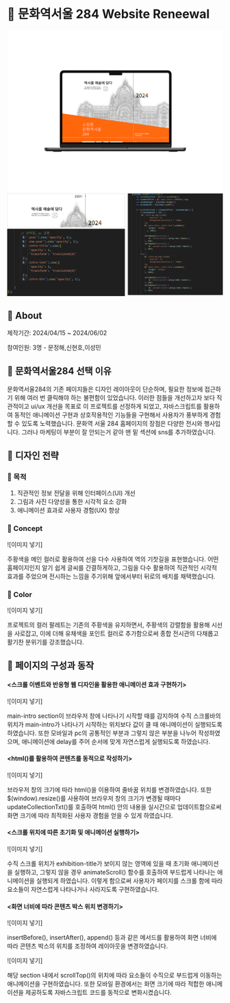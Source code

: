 # 🏫 문화역서울 284 Website Reneewal
![이미지 넣기](./images/Mockup.png)
![이미지 넣기](./images/Mockup2.png)


## 🚠 About
제작기간: 2024/04/15 ~ 2024/06/02

참여인원: 3명 - 문정해,신현호,이성민

## 🚠 문화역서울284 선택 이유
문화역서울284의 기존 페이지들은 디자인 레이아웃이 단순하며, 필요한 정보에 접근하기 위해 여러 번 클릭해야 하는 불편함이 있었습니다. 이러한 점들을 개선하고자 보다 직관적이고 ui/ux 개선을 목표로 이 프로젝트를 선정하게 되었고, 
자바스크립트를 활용하여 동적인 애니메이션 구현과 상호작용적인 기능들을 구현해서 사용자가 풍부하게 경험할 수 있도록 노력했습니다. 
문화역 서울 284 홈페이지의 장점은 다양한 전시와 행사입니다. 그러나 마케팅이 부분이 잘 안되는거 같아 맨 밑 섹션에 sns를 추가하였습니다.

## 🚠 디자인 전략

### 🚂 목적
1. 직관적인 정보 전달을 위해 인터페이스(UI) 개선
2. 그림과 사진 다양성을 통한 시각적 요소 강화
3. 애니메이션 효과로 사용자 경험(UX) 향상
### 🚂 Concept
![이미지 넣기]

주황색을 메인 컬러로 활용하여 선을 다수 사용하여 역의 기찻길을 표현했습니다.
어떤 홈페이지인지 알기 쉽게 글씨를 간결하게하고, 그림을 다수 활용하여 직관적인 시각적 효과를 주었으며 
전시하는 느낌을 주기위해 앞에서부터 뒤로의 배치를 채택했습니다.
### 🚂 Color
![이미지 넣기]

프로젝트의 컬러 팔레트는 
기존의 주황색을 유지하면서, 주황색의 강렬함을 활용해 시선을 사로잡고, 
이에 더해 유채색을 포인트 컬러로 추가함으로써 종합 전시관의 다채롭고 활기찬 분위기를 강조했습니다.

## 🚠 페이지의 구성과 동작

#### <스크롤 이벤트와 반응형 웹 디자인을 활용한 애니메이션 효과 구현하기>
![이미지 넣기]

main-intro section이 브라우저 창에 나타나기 시작할 때를 감지하여 수직 스크롤바의 위치가 main-intro가 나타나기 시작하는 위치보다 값이 클 때 애니메이션이 실행되도록 하였습니다.
또한 모바일과 pc의 공통적인 부분과 그렇지 않은 부분을 나누어 작성하였으며, 애니메이션에 delay를 주어 순서에 맞게 자연스럽게 실행되도록 하였습니다.     

#### <html()를 활용하여 콘텐츠를 동적으로 작성하기>
![이미지 넣기]

브라우저 창의 크기에 따라 html()을 이용하여 줄바꿈 위치를 변경하였습니다.
또한 $(window).resize()를 사용하여 브라우저 창의 크기가 변경될 때마다 updateCollectionTxt()를 호출하여 html() 안의 내용을 실시간으로 업데이트함으로써 화면 크기에 따라 최적화된 사용자 경험을 얻을 수 있게 하였습니다.

#### <스크롤 위치에 따른 초기화 및 애니메이션 실행하기>
![이미지 넣기]

수직 스크롤 위치가 exhibition-title가 보이지 않는 영역에 있을 때 초기화 애니메이션을 실행하고, 그렇지 않을 경우 animateScroll() 함수를 호출하여 부드럽게 나타나는 애니메이션을 실행되게 하였습니다. 이렇게 함으로써 사용자가 페이지를 스크롤 함에 따라 요소들이 자연스럽게 나타나거나 사라지도록 구현하였습니다.


#### <화면 너비에 따라 콘텐츠 박스 위치 변경하기>
![이미지 넣기]

insertBefore(), insertAfter(), append() 등과 같은 메서드를 활용하여 화면 너비에 따라 콘텐츠 박스의 위치를 조정하여 레이아웃을 변경하였습니다.

![이미지 넣기]

해당 section 내에서 scrollTop()의 위치에 따라 요소들이 수직으로 부드럽게 이동하는 애니메이션을 구현하였습니다. 또한 모바일 환경에서는 화면 크기에 따라 적합한 애니메이션을 제공하도록 자바스크립트 코드를 동적으로 변화시켰습니다.
